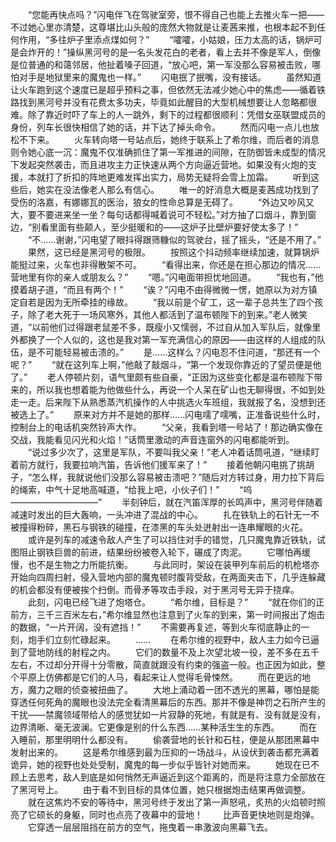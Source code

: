 　　“您能再快点吗？”闪电伴飞在驾驶室旁，恨不得自己也能上去推火车一把——不过她心里亦清楚，这尊堪比山头般的庞然大物就是让麦茜来推，也根本起不到任何作用，“多往炉子里添点煤如何？”
　　“嚯嚯，小姑娘，压力太高的话，锅炉可是会炸开的！”操纵黑河号的是一名头发花白的老者，看上去并不像是军人，倒像是位普通的和蔼邻居，他扯着嗓子回道，“放心吧，第一军没那么容易被击败，哪怕对手是地狱里来的魔鬼也一样。”
　　闪电抿了抿嘴，没有接话。
　　虽然知道让火车跑到这个速度已是超乎预料之事，但依然无法减少她心中的焦虑——循着铁路找到黑河号并没有花费太多功夫，毕竟如此醒目的大型机械想要让人忽略都很难。除了靠近时吓了车上的人一跳外，剩下的过程都很顺利：凭借女巫联盟成员的身份，列车长很快相信了她的话，并下达了掉头命令。
　　然而闪电一点儿也放松不下来。
　　火车转向塔一号站点后，她终于联系上了希尔维，而后者的消息则令她心底一沉：魔鬼不仅准确抓住了第一军推进的间隙，在防御皆未成型的情况下发起突然袭击，而且进攻主力正快速从两个方向逼近营地。如果没有火炮的支援，本就打了折扣的阵地更难发挥出实力，局势无疑将会雪上加霜。
　　听到这些后，她实在没法像老人那么有信心。
　　唯一的好消息大概是麦茜成功找到了受伤的洛嘉，有娜娜瓦的医治，狼女的性命总算是无碍了。
　　“外边又吵风又大，要不要进来坐一坐？每句话都得喊着说可不轻松。”对方抽了口烟斗，靠到窗边，“别看里面有些颠人，至少挺暖和的——这炉子比壁炉要好使太多了！”
　　“不……谢谢，”闪电望了眼抖得跟筛糠似的驾驶台，摇了摇头，“还是不用了。”
　　果然，这已经是黑河号的极限。
　　按照这个抖动频率继续加速，就算锅炉能挺过来，火车也非得散架不可。
　　“看得出来，你还是在担心那边的情况……营地里有你的亲人或朋友么？”
　　“嗯。”闪电面带担忧地回道。
　　“我也有，”他摸着胡子道，“而且有两个！”
　　“诶？”闪电不由得微微一愣，她原以为对方镇定自若是因为无所牵挂的缘故。
　　“我以前是个矿工，这一辈子总共生了四个孩子，除了老大死于一场风寒外，其他人都活到了温布顿陛下的到来。”老人微笑道，“以前他们过得跟老鼠差不多，既瘦小又懦弱，不过自从加入军队后，就像里外都换了一个人似的，这也是我对第一军充满信心的原因——由这样的人组成的队伍，是不可能轻易被击溃的。”
　　是……这样么？闪电忍不住问道，“那还有一个呢？”
　　“就在这列车上啊，”他敲了敲烟斗，“第一个发现你靠近的了望员便是他了。”
　　老人停顿片刻，语气里颇有些自豪，“正因为这些变化都是温布顿陛下带来的，所以我也想着能为他做些什么，再说一个人呆在矿山也无聊得很，不如到处走一走。后来陛下从熟悉蒸汽机操作的人中挑选火车班组，我就报了名，没想到还被选上了。”
　　原来对方并不是她的那样……闪电嚅了嚅嘴，正准备说些什么时，控制台上的电话机突然铃声大作。
　　“父亲，我看到塔一号站了！那边确实像在交战，我能看见闪光和火焰！”话筒里激动的声音连窗外的闪电都能听到。
　　“说过多少次了，这里是军队，不要叫我父亲！”老人冲着话筒吼道，“继续盯着前方就行，我要拉响汽笛，告诉他们援军来了！”
　　接着他朝闪电挑了挑胡子，“怎么样，我就说他们没那么容易被击溃吧？”随后对方转过身，用力拉下背后的绳索，中气十足地高喊道，“给我上吧，小伙子们！”
　　“呜——————————”
　　半刻钟后，就在汽笛浑厚的长鸣声中，黑河号伴随着减速时发出的巨大轰响，一头冲进了混战的中心。
　　扎在铁轨上的石针无一不被撞得粉碎，黑石与钢铁的碰撞，在漆黑的车头处迸射出一连串耀眼的火花。
　　或许是列车的减速令敌人产生了可以挡住对手的错觉，几只魔鬼靠近铁轨，试图阻止钢铁巨兽的前进，结果纷纷被卷入轮下，碾成了肉泥。
　　它哪怕再缓慢，也不是生物之力所能抗衡。
　　与此同时，架设在装甲列车前后的机枪塔亦开始向四周扫射，侵入营地内部的魔鬼顿时腹背受敌，在两面夹击下，几乎连躲藏的机会都没有便被挨个扫倒。而骨矛等攻击手段，对于黑河号无异于挠痒。
　　此刻，闪电已经飞进了炮塔仓。
　　“希尔维，目标是？”
　　“就在你们的正前方，三千三百米左右，”希尔维显然也注意到了火车的到来，第一时间报出了炮击的数据，“一片开阔，没有遮挡！”
　　不需要再复述，等到火车彻底静止的一刻，炮手们立刻忙碌起来。
　　……
　　在希尔维的视野中，敌人主力如今已逼到了营地防线的射程之内。
　　它们的数量不及上次望北坡一役，差不多在五千左右，不过却分开得十分零散，简直就跟没有约束的强盗一般。也正因为如此，整个平原上仿佛都是它们的人马，看起来让人觉得毛骨悚然。
　　而在更远的地方，魔力之眼的侦查被扭曲了。
　　大地上涌动着一团不透光的黑幕，哪怕是能穿透任何死角的魔眼也没法完全看清黑幕后的东西。那并不像是神罚之石所产生的干扰——禁魔领域带给人的感觉犹如一片寂静的死地，有就是有、没有就是没有，边界清晰、毫无波澜。它更像是别的什么东西……某种活生生的东西。
　　而在入睡前，那里明明什么都没有。
　　偷袭营地的长针和石柱，便是从那团黑幕中发射出来的。
　　这是希尔维感到最为压抑的一场战斗，从设伏到袭击都充满着诡异，她的视野也处处受制，魔鬼的每一步似乎皆针对她而来。
　　她现在已不顾上去思考，敌人到底是如何悄然无声逼近到这个距离的，而是将注意力全部放在了黑河号上。
　　由于看不到目标的具体位置，她只根据炮击结果再做调整。
　　就在这焦灼不安的等待中，黑河号终于发出了第一声怒吼，炙热的火焰顿时照亮了它硕长的身躯，同时也点亮了夜幕中的营地！
　　比声音更快地则是炮弹。
　　它穿透一层层阻挡在前方的空气，拖曳着一串激波向黑幕飞去。